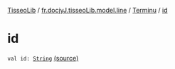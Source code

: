 [TisseoLib](../../index.md) / [fr.docjyJ.tisseoLib.model.line](../index.md) / [Terminu](index.md) / [id](./id.md)

# id

`val id: `[`String`](https://kotlinlang.org/api/latest/jvm/stdlib/kotlin/-string/index.html) [(source)](https://github.com/docjyJ/TisseoLib/tree/master/src/main/kotlin/fr/docjyJ/tisseoLib/model/line/Terminu.kt#L10)